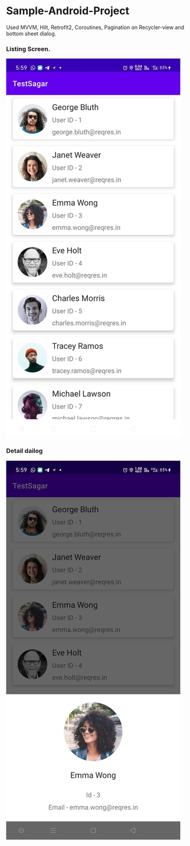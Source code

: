 # Sample-Android-Project
Used MVVM, Hilt, Retrofit2, Coroutines, Pagination on Recycler-view and bottom sheet dialog.

### Listing Screen. 
![alt text](app/src/main/assets/list.jpeg?raw=true "Listing Screen.")

### Detail dailog 
![alt text](app/src/main/assets/detail.jpeg?raw=true "Detail dailog")

